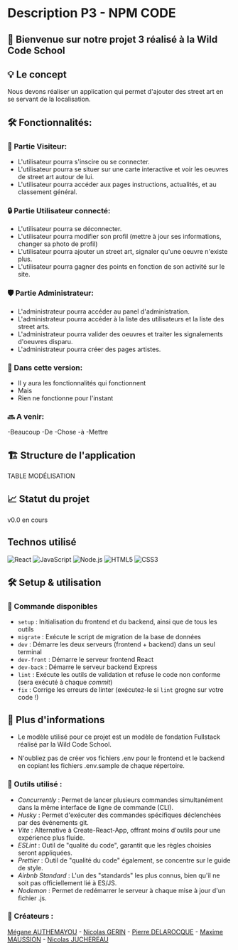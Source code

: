 # Description P3 - NPM CODE 

## 🚀 Bienvenue sur notre projet 3 réalisé à la Wild Code School <br>

## 💡 Le concept

Nous devons réaliser un application qui permet d'ajouter des street art en se servant de la localisation.


## 🛠️ Fonctionnalités:

### 👥 Partie Visiteur: 

- L'utilisateur pourra s'inscire ou se connecter.
- L'utilisateur pourra se situer sur une carte interactive et voir les oeuvres de street art autour de lui.
- L'utilisateur pourra accéder aux pages instructions, actualités, et au classement général.

### 🔒 Partie Utilisateur connecté: 

- L'utilisateur pourra se déconnecter.
- L'utilisateur pourra modifier son profil (mettre à jour ses informations, changer sa photo de profil)
- L'utilisateur pourra ajouter un street art, signaler qu'une oeuvre n'existe plus.
- L'utilisateur pourra gagner des points en fonction de son activité sur le site.

### 🛡️ Partie Administrateur: 

- L'administrateur pourra accéder au panel d'administration.
- L'administrateur pourra accéder à la liste des utilisateurs et la liste des street arts.
- L'administrateur pourra valider des oeuvres et traiter les signalements d'oeuvres disparu. 
- L'administrateur pourra créer des pages artistes.

### 📝 Dans cette version: 

- Il y aura les fonctionnalités qui fonctionnent
- Mais
- Rien ne fonctionne pour l'instant

### 🔜 A venir: 

-Beaucoup
-De
-Chose
-à
-Mettre

## 🏗️ Structure de l'application

TABLE MODÉLISATION

## 📈 Statut du projet 

v0.0 en cours 

## Technos utilisé

![React](https://img.shields.io/badge/-React-61DAFB?style=for-the-badge&logo=react&logoColor=white)
![JavaScript](https://img.shields.io/badge/-JavaScript-F7DF1E?style=for-the-badge&logo=javascript&logoColor=black)
![Node.js](https://img.shields.io/badge/Node.js-339933?style=for-the-badge&logo=node.js&logoColor=white)
![HTML5](https://img.shields.io/badge/-HTML5-E34F26?style=for-the-badge&logo=html5&logoColor=white)
![CSS3](https://img.shields.io/badge/-CSS3-1572B6?style=for-the-badge&logo=css3&logoColor=white)

## 🛠️ Setup & utilisation

### 📜 Commande disponibles

- `setup` :  Initialisation du frontend et du backend, ainsi que de tous les outils
- `migrate` : Exécute le script de migration de la base de données
- `dev` : Démarre les deux serveurs (frontend + backend) dans un seul terminal
- `dev-front` : Démarre le serveur frontend React
- `dev-back` : Démarre le serveur backend Express
- `lint` : Exécute les outils de validation et refuse le code non conforme (sera exécuté à chaque _commit_)
- `fix` : Corrige les erreurs de linter (exécutez-le si `lint` grogne sur votre code !)

## 📄 Plus d'informations 

- Le modèle utilisé pour ce projet est un modèle de fondation Fullstack réalisé par la Wild Code School.

- N'oubliez pas de créer vos fichiers .env pour le frontend et le backend en copiant les fichiers .env.sample de chaque répertoire.

### 🔧 Outils utilisé : 

- _Concurrently_ : Permet de lancer plusieurs commandes simultanément dans la même interface de ligne de commande (CLI).
- _Husky_ : Permet d'exécuter des commandes spécifiques déclenchées par des événements git.
- _Vite_ : Alternative à Create-React-App, offrant moins d'outils pour une expérience plus fluide.
- _ESLint_ : Outil de "qualité du code", garantit que les règles choisies seront appliquées.
- _Prettier_ : Outil de "qualité du code" également, se concentre sur le guide de style.
- _Airbnb Standard_ : L'un des "standards" les plus connus, bien qu'il ne soit pas officiellement lié à ES/JS.
- _Nodemon_ : Permet de redémarrer le serveur à chaque mise à jour d'un fichier .js.

### 👥 Créateurs : 

[Mégane AUTHEMAYOU](https://github.com/megmayou) - [Nicolas GERIN](https://github.com/NicoGER1) - [Pierre DELAROCQUE](https://github.com/PierreDelarocque) - [Maxime MAUSSION](https://github.com/XamTV) - [Nicolas JUCHEREAU](https://github.com/Nicolas-jchr)